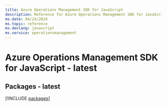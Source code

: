 ```yaml
---
title: Azure Operations Management SDK for JavaScript
description: Reference for Azure Operations Management SDK for JavaScript
ms.date: 04/24/2024
ms.topic: reference
ms.devlang: javascript
ms.service: operationsmanagement
---
```

# Azure Operations Management SDK for JavaScript - latest
## Packages - latest
[!INCLUDE [packages](operations-management-index.md)]
